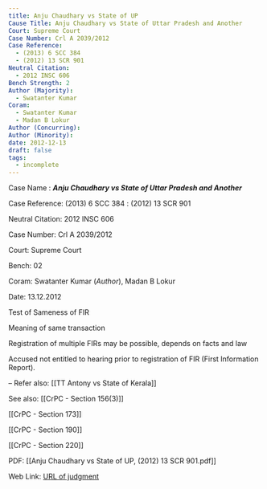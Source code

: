 ```yaml
---
title: Anju Chaudhary vs State of UP
Cause Title: Anju Chaudhary vs State of Uttar Pradesh and Another
Court: Supreme Court
Case Number: Crl A 2039/2012
Case Reference:
  - (2013) 6 SCC 384
  - (2012) 13 SCR 901
Neutral Citation:
  - 2012 INSC 606
Bench Strength: 2
Author (Majority):
  - Swatanter Kumar
Coram:
  - Swatanter Kumar
  - Madan B Lokur
Author (Concurring): 
Author (Minority): 
date: 2012-12-13
draft: false
tags:
  - incomplete
---
```

Case Name : ***Anju Chaudhary vs State of Uttar Pradesh and Another***

Case Reference: (2013) 6 SCC 384 :  (2012) 13 SCR 901

Neutral Citation: 2012 INSC 606

Case Number: Crl A 2039/2012

Court: Supreme Court

Bench: 02

Coram: Swatanter Kumar (*Author*), Madan B Lokur

Date: 13.12.2012

Test of Sameness of FIR 

Meaning of same transaction

Registration of multiple FIRs may be possible, depends on facts and law

Accused not entitled to hearing prior to registration of FIR (First Information Report).

–
Refer also:
[[TT Antony vs State of Kerala]]

See also:
[[CrPC - Section 156(3)]]

[[CrPC - Section 173]]

[[CrPC - Section 190]]

[[CrPC - Section 220]] 

PDF:
[[Anju Chaudhary vs State of UP, (2012) 13 SCR 901.pdf]]

Web Link: <a href="/All judgments/Anju Chaudhary vs State of UP, (2012) 13 SCR 901.pdf" target="_blank">URL of judgment</a>